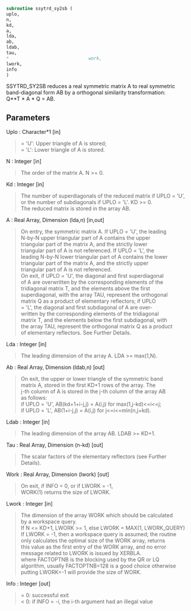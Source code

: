 ```fortran  
subroutine ssytrd_sy2sb (  
uplo,  
n,  
kd,  
a,  
lda,  
ab,  
ldab,  
tau,  
*                              work,  
lwork,  
info  
)  
```  
  
SSYTRD_SY2SB reduces a real symmetric matrix A to real symmetric  
band-diagonal form AB by a orthogonal similarity transformation:  
Q**T * A * Q = AB.  
  
## Parameters  
Uplo : Character*1 [in]  
> = 'U':  Upper triangle of A is stored;  
> = 'L':  Lower triangle of A is stored.  
  
N : Integer [in]  
> The order of the matrix A.  N >= 0.  
  
Kd : Integer [in]  
> The number of superdiagonals of the reduced matrix if UPLO = 'U',  
> or the number of subdiagonals if UPLO = 'L'.  KD >= 0.  
> The reduced matrix is stored in the array AB.  
  
A : Real Array, Dimension (lda,n) [in,out]  
> On entry, the symmetric matrix A.  If UPLO = 'U', the leading  
> N-by-N upper triangular part of A contains the upper  
> triangular part of the matrix A, and the strictly lower  
> triangular part of A is not referenced.  If UPLO = 'L', the  
> leading N-by-N lower triangular part of A contains the lower  
> triangular part of the matrix A, and the strictly upper  
> triangular part of A is not referenced.  
> On exit, if UPLO = 'U', the diagonal and first superdiagonal  
> of A are overwritten by the corresponding elements of the  
> tridiagonal matrix T, and the elements above the first  
> superdiagonal, with the array TAU, represent the orthogonal  
> matrix Q as a product of elementary reflectors; if UPLO  
> = 'L', the diagonal and first subdiagonal of A are over-  
> written by the corresponding elements of the tridiagonal  
> matrix T, and the elements below the first subdiagonal, with  
> the array TAU, represent the orthogonal matrix Q as a product  
> of elementary reflectors. See Further Details.  
  
Lda : Integer [in]  
> The leading dimension of the array A.  LDA >= max(1,N).  
  
Ab : Real Array, Dimension (ldab,n) [out]  
> On exit, the upper or lower triangle of the symmetric band  
> matrix A, stored in the first KD+1 rows of the array.  The  
> j-th column of A is stored in the j-th column of the array AB  
> as follows:  
> if UPLO = 'U', AB(kd+1+i-j,j) = A(i,j) for max(1,j-kd)<=i<=j;  
> if UPLO = 'L', AB(1+i-j,j)    = A(i,j) for j<=i<=min(n,j+kd).  
  
Ldab : Integer [in]  
> The leading dimension of the array AB.  LDAB >= KD+1.  
  
Tau : Real Array, Dimension (n-kd) [out]  
> The scalar factors of the elementary reflectors (see Further  
> Details).  
  
Work : Real Array, Dimension (lwork) [out]  
> On exit, if INFO = 0, or if LWORK = -1,  
> WORK(1) returns the size of LWORK.  
  
Lwork : Integer [in]  
> The dimension of the array WORK which should be calculated  
> by a workspace query.  
> If N <= KD+1, LWORK >= 1, else LWORK = MAX(1, LWORK_QUERY)  
> If LWORK = -1, then a workspace query is assumed; the routine  
> only calculates the optimal size of the WORK array, returns  
> this value as the first entry of the WORK array, and no error  
> message related to LWORK is issued by XERBLA.  
> where FACTOPTNB is the blocking used by the QR or LQ  
> algorithm, usually FACTOPTNB=128 is a good choice otherwise  
> putting LWORK=-1 will provide the size of WORK.  
  
Info : Integer [out]  
> = 0:  successful exit  
> < 0:  if INFO = -i, the i-th argument had an illegal value  
  
